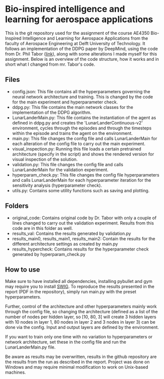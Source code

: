 # Bio-inspired intelligence and learning for aerospace applications

This is the git repository used for the assignment of the course AE4350 Bio-Inspired Intelligence and Learning for Aerospace Applications from the faculty of Aerospace Engineering at Delft University of Technology.
It follows an implementation of the DDPG paper by DeepMind, using the code from Dr. Phil Tabor ([link](https://github.com/philtabor/Youtube-Code-Repository/tree/master/ReinforcementLearning/PolicyGradient/DDPG/pytorch/lunar-lander)), along with some alterations I made myself for this assignment.
Below is an overview of the code structure, how it works and in short what I changed from mr. Tabor's code.

## Files
* config.json: This file contains all the hyperparameters governing the neural network architecture and training. This is changed by the code for the main experiment and hyperparameter check.
* ddpg.py: This file contains the main network classes for the implementation of the DDPG algorithm.
* LunarLanderMain.py: This file contains the instantiation of the agent as defined in ddpg.py and creates the 'LunarLanderContinuous-v2' environment, cycles through the episodes and through the timesteps within the episode and trains the agent on the environment.
* main.py: This file changes the config file and calls LunarLanderMain for each alteration of the config file to carry out the main experiment.
* visual_inspection.py: Running this file loads a certain pretrained architecture (specify in the script) and shows the rendered version for visual inspection of the solution.
* validation.py: This file changes the config file and calls LunarLanderMain for the validation experiment.
* hyperparam_check.py: This file changes the config file hyperparameters and calls LunarLanderMain for each hyperparameter iteration for the sensitivity analysis (hyperparameter check).
* utils.py: Contains some utility functions such as saving and plotting.


## Folders
* original_code: Contains original code by Dr. Tabor with only a couple of lines changed to carry out the validation experiment. Results from this code are in this folder as well.
* results_val: Contains the results generated by validation.py
* results_main0, results_main1, results_main2: Contain the results for the different architecture settings as created by main.py
* results_hypercheck: Contains results for the hyperparameter check generated by hyperparam_check.py

## How to use
Make sure to have installed all dependencies, installing pybullet and gym may require you to install [SWIG](http://www.swig.org/).
To reproduce the results presented in the report (PDF in the repository), simply run main.py with the preset hyperparameters. 

Further, control of the architecture and other hyperparameters mainly work through the config file, so changing the architecture (defined as a list of the number of nodes per hidden layer, so [10, 80, 3] will create 3 hidden layers with 10 nodes in layer 1, 80 nodes in layer 2 and 3 nodes in layer 3) can be done via the config. Input and output layers are defined by the environment.

If you want to train only one time with no variation to hyperparameters or network architecture, set these in the config file and run the LunarLanderMain.py file.

Be aware as results may be overwritten, results in the github repository are the results from the run as described in the report. Project was done on Windows and may require minimal modification to work on Unix-based machines.
